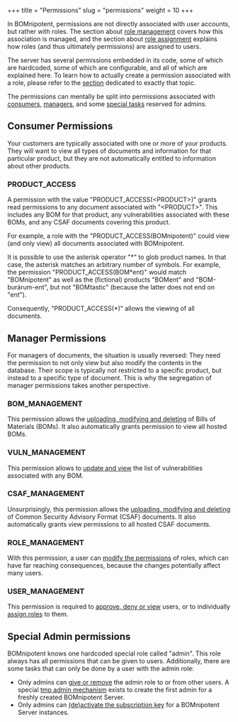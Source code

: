 +++
title = "Permissions"
slug = "permissions"
weight = 10
+++

In BOMnipotent, permissions are not directly associated with user accounts, but rather with roles. The section about [role management](/client/manager/access-management/role-management/) covers how this association is managed, and the section about [role assignment](/client/manager/access-management/role-assignment/) explains how roles (and thus ultimately permissions) are assigned to users.

The server has several permissions embedded in its code, some of which are hardcoded, some of which are configurable, and all of which are explained here. To learn how to actually create a permission associated with a role, please refer to the [section](/client/manager/access-management/role-management/) dedicated to exactly that topic.

The permissions can mentally be split into permissions associated with [consumers](#consumer-permissions), [managers](#manager-permissions), and some [special tasks](#special-admin-permissions) reserved for admins.

## Consumer Permissions

Your customers are typically associated with one or more of your products. They will want to view all types of documents and information for that particular product, but they are not automatically entitled to information about other products.

### PRODUCT_ACCESS

A permission with the value "PRODUCT_ACCESS(\<PRODUCT\>)" grants read permissions to any document associated with "\<PRODUCT\>". This includes any BOM for that product, any vulnerabilities associated with these BOMs, and any CSAF documents covering this product.

For example, a role with the "PRODUCT_ACCESS(BOMnipotent)" could view (and only view) all documents associated with BOMnipotent.

It is possible to use the asterisk operator "\*" to glob product names. In that case, the asterisk matches an arbitrary number of symbols. For example, the permission "PRODUCT_ACCESS(BOM\*ent)" would match "BOMnipotent" as well as the (fictional) products "BOMent" and "BOM-burárum-ent", but not "BOMtastic" (because the latter does not end on "ent").

Consequently, "PRODUCT_ACCESS(\*)" allows the viewing of all documents.

## Manager Permissions

For managers of documents, the situation is usually reversed: They need the permission to not only view but also modify the contents in the database. Their scope is typically not restricted to a specific product, but instead to a specific type of document. This is why the segregation of manager permissions takes another perspective.

### BOM_MANAGEMENT

This permission allows the [uploading, modifying and deleting](/client/manager/doc-management/boms/) of Bills of Materials (BOMs). It also automatically grants permission to view all hosted BOMs.

### VULN_MANAGEMENT

This permission allows to [update and view](/client/manager/doc-management/vulnerabilities/) the list of vulnerabilities associated with any BOM.

### CSAF_MANAGEMENT

Unsurprisingly, this permission allows the [uploading, modifying and deleting](/client/manager/doc-management/csaf-docs/) of Common Security Advisory Format (CSAF) documents. It also automatically grants view permissions to all hosted CSAF documents.

### ROLE_MANAGEMENT

With this permission, a user can [modify the permissions](/client/manager/access-management/role-management/) of roles, which can have far reaching consequences, because the changes potentially affect many users.

### USER_MANAGEMENT

This permission is required to [approve, deny or view](/client/manager/access-management/user-approval/) users, or to individually [assign roles](/client/manager/access-management/role-assignment/) to them.

## Special Admin permissions

BOMnipotent knows one hardcoded special role called "admin". This role always has all permissions that can be given to users. Additionally, there are some tasks that can only be done by a user with the admin role:
- Only admins can [give or remove](/client/manager/access-management/role-assignment/) the admin role to or from other users. A special [tmp admin mechanism](/server/setup/admin/) exists to create the first admin for a freshly created BOMnipotent Server.
- Only admins can [(de)activate the subscription key](/client/manager/subscription/) for a BOMnipotent Server instances.
